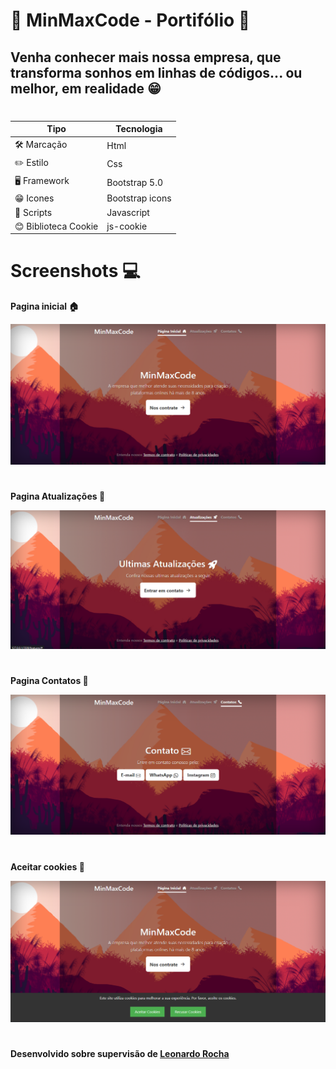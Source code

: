 # 📖 MinMaxCode - Portifólio 📃

## **Venha conhecer mais nossa empresa, que transforma sonhos em linhas de códigos... ou melhor, em realidade 😁**

#

| Tipo | Tecnologia |
| ----- | -------- |
| 🛠️ Marcação | Html |
| ✏️ Estilo | Css |
| 🖥️ Framework | Bootstrap 5.0 |
| 😁 Icones | Bootstrap icons|
| 🤖 Scripts | Javascript |
| 😊 Biblioteca Cookie| js-cookie |

#

# Screenshots 💻

**Pagina inicial 🏠**  

![App Screenshots](https://raw.githubusercontent.com/vitorgabrieldev/imgs_readmes/main/1.png)

#

**Pagina Atualizações 🚀** 

![App Screenshots](https://github.com/vitorgabrieldev/imgs_readmes/blob/main/2.png?raw=true)

#

**Pagina Contatos 📱**  

![App Screenshots](https://github.com/vitorgabrieldev/imgs_readmes/blob/main/3.png?raw=true)

#

**Aceitar cookies 🍪**  

![App Screenshots](https://github.com/vitorgabrieldev/imgs_readmes/blob/main/4.png?raw=true)

#

**Desenvolvido sobre supervisão de [Leonardo Rocha](https://github.com/leonardossrocha)**
